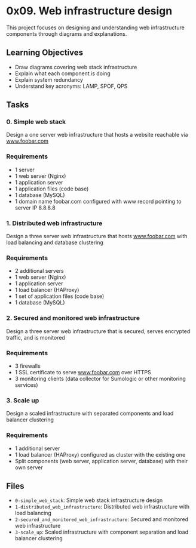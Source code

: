 # 0x09. Web infrastructure design

This project focuses on designing and understanding web infrastructure components through diagrams and explanations.

## Learning Objectives

- Draw diagrams covering web stack infrastructure
- Explain what each component is doing
- Explain system redundancy
- Understand key acronyms: LAMP, SPOF, QPS

## Tasks

### 0. Simple web stack

Design a one server web infrastructure that hosts a website reachable via www.foobar.com

### Requirements

- 1 server
- 1 web server (Nginx)
- 1 application server
- 1 application files (code base)
- 1 database (MySQL)
- 1 domain name foobar.com configured with www record pointing to server IP 8.8.8.8

### 1. Distributed web infrastructure

Design a three server web infrastructure that hosts www.foobar.com with load balancing and database clustering

### Requirements

- 2 additional servers
- 1 web server (Nginx)
- 1 application server
- 1 load balancer (HAProxy)
- 1 set of application files (code base)
- 1 database (MySQL)

### 2. Secured and monitored web infrastructure

Design a three server web infrastructure that is secured, serves encrypted traffic, and is monitored

### Requirements

- 3 firewalls
- 1 SSL certificate to serve www.foobar.com over HTTPS
- 3 monitoring clients (data collector for Sumologic or other monitoring services)

### 3. Scale up

Design a scaled infrastructure with separated components and load balancer clustering

### Requirements

- 1 additional server
- 1 load balancer (HAProxy) configured as cluster with the existing one
- Split components (web server, application server, database) with their own server

## Files

- `0-simple_web_stack`: Simple web stack infrastructure design
- `1-distributed_web_infrastructure`: Distributed web infrastructure with load balancing
- `2-secured_and_monitored_web_infrastructure`: Secured and monitored web infrastructure
- `3-scale_up`: Scaled infrastructure with component separation and load balancer clustering
